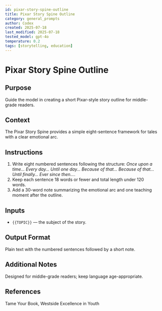 ```yaml
---
id: pixar-story-spine-outline
title: Pixar Story Spine Outline
category: general_prompts
author: Codex
created: 2025-07-18
last_modified: 2025-07-18
tested_model: gpt-4o
temperature: 0.2
tags: [storytelling, education]
---
```


# Pixar Story Spine Outline

## Purpose

Guide the model in creating a short Pixar-style story outline for middle-grade readers.

## Context

The Pixar Story Spine provides a simple eight-sentence framework for tales with a clear emotional arc.

## Instructions

1. Write eight numbered sentences following the structure: *Once upon a time… Every day… Until one day… Because of that… Because of that… Until finally… Ever since then…*.
1. Keep each sentence 18 words or fewer and total length under 120 words.
1. Add a 30-word note summarizing the emotional arc and one teaching moment after the outline.

## Inputs

- `{{TOPIC}}` — the subject of the story.

## Output Format

Plain text with the numbered sentences followed by a short note.

## Additional Notes

Designed for middle-grade readers; keep language age-appropriate.

## References

Tame Your Book, Westside Excellence in Youth
